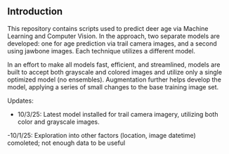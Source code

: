 ## Introduction

This repository contains scripts used to predict deer age via Machine Learning and Computer Vision. In the approach, two separate models are developed: one for age prediction via trail camera images, and a second using jawbone images. Each technique utilizes a different model.

In an effort to make all models fast, efficient, and streamlined, models are built to accept both grayscale and colored images  and utilize only a single optimized model (no ensembles). Augmentation further helps develop the model, applying a series of small changes to the base training image set.

Updates:
- 10/3/25: Latest model installed for trail camera imagery, utilizing both color and grayscale images.

-10/1/25: Exploration into other factors (location, image datetime) comoleted; not enough data to be useful